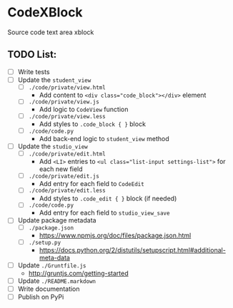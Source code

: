 # CodeXBlock
Source code text area xblock

## TODO List:
- [ ] Write tests
- [ ] Update the `student_view`
    - [ ] `./code/private/view.html`
        - Add content to `<div class="code_block"></div>` element
    - [ ] `./code/private/view.js`
        - Add logic to `CodeView` function
    - [ ] `./code/private/view.less`
        - Add styles to `.code_block { }` block
    - [ ] `./code/code.py`
        - Add back-end logic to `student_view` method
- [ ] Update the `studio_view`
    - [ ] `./code/private/edit.html`
        - Add `<LI>` entries to `<ul class="list-input settings-list">` for each new field
    - [ ] `./code/private/edit.js`
        - Add entry for each field to `CodeEdit`
    - [ ] `./code/private/edit.less`
        - Add styles to `.code_edit { }` block (if needed)
    - [ ] `./code/code.py`
        - Add entry for each field to `studio_view_save`
- [ ] Update package metadata
    - [ ] `./package.json`
        - https://www.npmjs.org/doc/files/package.json.html
    - [ ] `./setup.py`
        - https://docs.python.org/2/distutils/setupscript.html#additional-meta-data
- [ ] Update `./Gruntfile.js`
    - http://gruntjs.com/getting-started
- [ ] Update `./README.markdown`
- [ ] Write documentation
- [ ] Publish on PyPi

